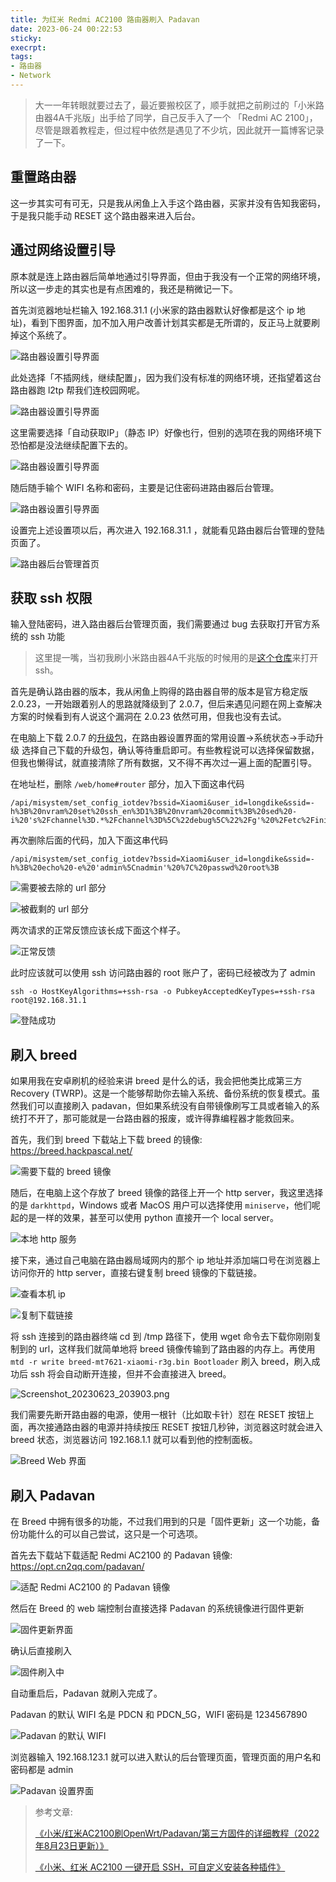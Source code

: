 ```yaml
---
title: 为红米 Redmi AC2100 路由器刷入 Padavan
date: 2023-06-24 00:22:53
sticky:
execrpt:
tags:
- 路由器
- Network
---
```


> 大一一年转眼就要过去了，最近要搬校区了，顺手就把之前刷过的「小米路由器4A千兆版」出手给了同学，自己反手入了一个 「Redmi AC 2100」，尽管是跟着教程走，但过程中依然是遇见了不少坑，因此就开一篇博客记录了一下。

## 重置路由器

这一步其实可有可无，只是我从闲鱼上入手这个路由器，买家并没有告知我密码，于是我只能手动 RESET 这个路由器来进入后台。

## 通过网络设置引导

原本就是连上路由器后简单地通过引导界面，但由于我没有一个正常的网络环境，所以这一步走的其实也是有点困难的，我还是稍微记一下。

首先浏览器地址栏输入 192.168.31.1 (小米家的路由器默认好像都是这个 ip 地址)，看到下图界面，加不加入用户改善计划其实都是无所谓的，反正马上就要刷掉这个系统了。

![路由器设置引导界面](https://bu.dusays.com/2023/06/24/6495c9a227d2c.png)

此处选择「不插网线，继续配置」，因为我们没有标准的网络环境，还指望着这台路由器跑 l2tp 帮我们连校园网呢。

![路由器设置引导界面](https://bu.dusays.com/2023/06/24/6495ca724bf14.png)

这里需要选择「自动获取IP」（静态 IP）好像也行，但别的选项在我的网络环境下恐怕都是没法继续配置下去的。

![路由器设置引导界面](https://bu.dusays.com/2023/06/24/6495cae48566d.png)

随后随手输个 WIFI 名称和密码，主要是记住密码进路由器后台管理。

![路由器设置引导界面](https://bu.dusays.com/2023/06/24/6495cb8eba4b5.png)

设置完上述设置项以后，再次进入 192.168.31.1 ，就能看见路由器后台管理的登陆页面了。

![路由器后台管理首页](https://bu.dusays.com/2023/06/24/6495cc2ff1e02.png)

## 获取 ssh 权限

输入登陆密码，进入路由器后台管理页面，我们需要通过 bug 去获取打开官方系统的 ssh 功能

> 这里提一嘴，当初我刷小米路由器4A千兆版的时候用的是[这个仓库](https://github.com/acecilia/OpenWRTInvasion/)来打开 ssh。

首先是确认路由器的版本，我从闲鱼上购得的路由器自带的版本是官方稳定版 2.0.23，一开始跟着别人的思路就降级到了 2.0.7，但后来遇见问题在网上查解决方案的时候看到有人说这个漏洞在 2.0.23 依然可用，但我也没有去试。

在电脑上下载 2.0.7 的[升级包](https://cdn.cnbj1.fds.api.mi-img.com/xiaoqiang/rom/rm2100/miwifi_rm2100_firmware_d6234_2.0.7.bin)，在路由器设置界面的常用设置->系统状态->手动升级 选择自己下载的升级包，确认等待重启即可。有些教程说可以选择保留数据，但我也懒得试，就直接清除了所有数据，又不得不再次过一遍上面的配置引导。

在地址栏，删除 `/web/home#router` 部分，加入下面这串代码

```text
/api/misystem/set_config_iotdev?bssid=Xiaomi&user_id=longdike&ssid=-h%3B%20nvram%20set%20ssh_en%3D1%3B%20nvram%20commit%3B%20sed%20-i%20's%2Fchannel%3D.*%2Fchannel%3D%5C%22debug%5C%22%2Fg'%20%2Fetc%2Finit.d%2Fdropbear%3B%20%2Fetc%2Finit.d%2Fdropbear%20start%3B
```

再次删除后面的代码，加入下面这串代码

```text
/api/misystem/set_config_iotdev?bssid=Xiaomi&user_id=longdike&ssid=-h%3B%20echo%20-e%20'admin%5Cnadmin'%20%7C%20passwd%20root%3B
```

![需要被去除的 url 部分](https://bu.dusays.com/2023/06/24/6495ce20b91d1.png)

![被截剩的 url 部分](https://bu.dusays.com/2023/06/24/6495ce1de2acd.png)

两次请求的正常反馈应该长成下面这个样子。

![正常反馈](https://bu.dusays.com/2023/06/24/6495ce8d86b03.png)

此时应该就可以使用 ssh 访问路由器的 root 账户了，密码已经被改为了 admin

```ba
ssh -o HostKeyAlgorithms=+ssh-rsa -o PubkeyAcceptedKeyTypes=+ssh-rsa root@192.168.31.1
```

![登陆成功](https://bu.dusays.com/2023/06/24/6495cf0b224c4.png)

## 刷入 breed

如果用我在安卓刷机的经验来讲 breed 是什么的话，我会把他类比成第三方 Recovery (TWRP)。这是一个能够帮助你去输入系统、备份系统的恢复模式。虽然我们可以直接刷入 padavan，但如果系统没有自带镜像刷写工具或者输入的系统打不开了，那可能就是一台路由器的报废，或许得靠编程器才能救回来。

首先，我们到 breed 下载站上下载 breed 的镜像: https://breed.hackpascal.net/

![需要下载的 breed 镜像](https://bu.dusays.com/2023/06/24/6495cf9ca81de.png)

随后，在电脑上这个存放了 breed 镜像的路径上开一个 http server，我这里选择的是 `darkhttpd`，Windows 或者 MacOS 用户可以选择使用 `miniserve`，他们呢起的是一样的效果，甚至可以使用 python 直接开一个 local server。

![本地 http 服务](https://bu.dusays.com/2023/06/24/6495d0bd79f4c.png)

接下来，通过自己电脑在路由器局域网内的那个 ip 地址并添加端口号在浏览器上访问你开的 http server，直接右键复制 breed 镜像的下载链接。

![查看本机 ip](https://bu.dusays.com/2023/06/24/6495d0bd79f4d.png)

![复制下载链接](https://bu.dusays.com/2023/06/24/6495d10b09fe0.png)

将 ssh 连接到的路由器终端 cd 到 /tmp 路径下，使用 wget 命令去下载你刚刚复制到的 url，这样我们就简单地将 breed 镜像传输到了路由器的内存上。再使用 `mtd -r write breed-mt7621-xiaomi-r3g.bin Bootloader` 刷入 breed，刷入成功后 ssh 将会自动断开连接，但并不会直接进入 breed。

![Screenshot_20230623_203903.png](https://bu.dusays.com/2023/06/24/6495d17602f3a.png)

我们需要先断开路由器的电源，使用一根针（比如取卡针）怼在 RESET 按钮上面，再次接通路由器的电源并持续按压 RESET 按钮几秒钟，浏览器这时就会进入 breed 状态，浏览器访问 192.168.1.1 就可以看到他的控制面板。

![Breed Web 界面](https://bu.dusays.com/2023/06/24/6495d2129a764.png)

## 刷入 Padavan

在 Breed 中拥有很多的功能，不过我们用到的只是「固件更新」这一个功能，备份功能什么的可以自己尝试，这只是一个可选项。

首先去下载站下载适配 Redmi AC2100 的 Padavan 镜像: https://opt.cn2qq.com/padavan/

![适配 Redmi AC2100 的 Padavan 镜像](https://bu.dusays.com/2023/06/24/6495d5cbbb5b9.png)

然后在 Breed 的 web 端控制台直接选择 Padavan 的系统镜像进行固件更新

![固件更新界面](https://bu.dusays.com/2023/06/24/6495d63261ad4.png)

确认后直接刷入

![固件刷入中](https://bu.dusays.com/2023/06/24/6495d64fd1e0e.png)

自动重启后，Padavan 就刷入完成了。

Padavan 的默认 WIFI 名是 PDCN 和 PDCN_5G，WIFI 密码是 1234567890

![Padavan 的默认 WIFI](https://bu.dusays.com/2023/06/24/6495d6c11aa01.png)

浏览器输入 192.168.123.1 就可以进入默认的后台管理页面，管理页面的用户名和密码都是 admin

![Padavan 设置界面](https://bu.dusays.com/2023/06/24/6495d716bfcd8.png)

> 参考文章: 
>
> [《小米/红米AC2100刷OpenWrt/Padavan/第三方固件的详细教程（2022年8月23日更新）》](https://www.bilibili.com/read/cv18237601/)
>
> [《小米、红米 AC2100 一键开启 SSH，可自定义安装各种插件》](https://zhuanlan.zhihu.com/p/260531160)
